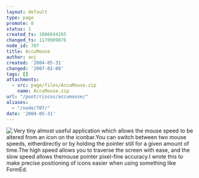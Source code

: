 ```yaml
---
layout: default
type: page
promote: 0
status: 1
created_ts: 1086044265
changed_ts: 1170909876
node_id: 707
title: AccuMouse
author: anj
created: '2004-05-31'
changed: '2007-02-08'
tags: []
attachments:
  - src: page/files/AccuMouse.zip
    name: AccuMouse.zip
url: "/poot/riscos/accumouse/"
aliases:
  - "/node/707/"
date: '2004-05-31'
---
```

<img src="/themes/anjackson.net/sw/AccuMouse.gif" border="0" align="left" />Very tiny almost useful application which allows the mouse speed to be altered from an icon on the iconbar.You can switch between two mouse speeds, eitherdirectly or by holding the pointer still for a given amount of time.The high speed allows you to traverse the screen with ease, and the slow speed allows themouse pointer pixel-fine accuracy.I wrote this to make precise positioning of icons easier when using something like FormEd.
